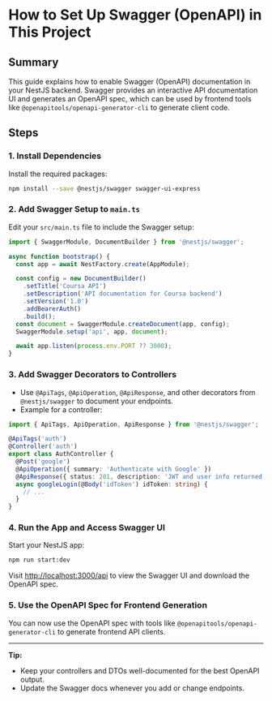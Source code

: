 # How to Set Up Swagger (OpenAPI) in This Project

## Summary
This guide explains how to enable Swagger (OpenAPI) documentation in your NestJS backend. Swagger provides an interactive API documentation UI and generates an OpenAPI spec, which can be used by frontend tools like `@openapitools/openapi-generator-cli` to generate client code.

## Steps

### 1. Install Dependencies
Install the required packages:
```bash
npm install --save @nestjs/swagger swagger-ui-express
```

### 2. Add Swagger Setup to `main.ts`
Edit your `src/main.ts` file to include the Swagger setup:
```typescript
import { SwaggerModule, DocumentBuilder } from '@nestjs/swagger';

async function bootstrap() {
  const app = await NestFactory.create(AppModule);

  const config = new DocumentBuilder()
    .setTitle('Coursa API')
    .setDescription('API documentation for Coursa backend')
    .setVersion('1.0')
    .addBearerAuth()
    .build();
  const document = SwaggerModule.createDocument(app, config);
  SwaggerModule.setup('api', app, document);

  await app.listen(process.env.PORT ?? 3000);
}
```

### 3. Add Swagger Decorators to Controllers
- Use `@ApiTags`, `@ApiOperation`, `@ApiResponse`, and other decorators from `@nestjs/swagger` to document your endpoints.
- Example for a controller:
```typescript
import { ApiTags, ApiOperation, ApiResponse } from '@nestjs/swagger';

@ApiTags('auth')
@Controller('auth')
export class AuthController {
  @Post('google')
  @ApiOperation({ summary: 'Authenticate with Google' })
  @ApiResponse({ status: 201, description: 'JWT and user info returned.' })
  async googleLogin(@Body('idToken') idToken: string) {
    // ...
  }
}
```

### 4. Run the App and Access Swagger UI
Start your NestJS app:
```bash
npm run start:dev
```
Visit [http://localhost:3000/api](http://localhost:3000/api) to view the Swagger UI and download the OpenAPI spec.

### 5. Use the OpenAPI Spec for Frontend Generation
You can now use the OpenAPI spec with tools like `@openapitools/openapi-generator-cli` to generate frontend API clients.

---

**Tip:**
- Keep your controllers and DTOs well-documented for the best OpenAPI output.
- Update the Swagger docs whenever you add or change endpoints. 
